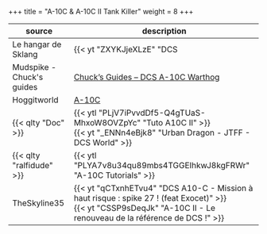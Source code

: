 +++
title = "A-10C & A-10C II Tank Killer"
weight = 8
+++

source                                | description
------------------------------------- | -----------
Le hangar de Sklang                   | {{< yt "ZXYKJjeXLzE" "DCS | A-10 On en parle avec Doc" >}}
Mudspike - Chuck's guides             | [Chuck’s Guides – DCS A-10C Warthog](https://www.mudspike.com/chucks-guides-dcs-a-10c-warthog/)
Hoggitworld                           | [A-10C](https://wiki.hoggitworld.com/view/A-10C)
{{< qlty "Doc" >}}                    | {{< ytl "PLjV7iPvvdDf5-Q4gTUaS-MhxoW8OVZpYc" "Tuto A10C II" >}}<br />{{< yt "_ENNn4eBjk8" "Urban Dragon - JTFF - DCS World" >}}
{{< qlty "ralfidude" >}}              | {{< ytl "PLYA7v8u34qu89mbs4TGGEIhkwJ8kgFRWr" "A-10C Tutorials" >}}
TheSkyline35                          | {{< yt "qCTxnhETvu4" "DCS A10-C - Mission à haut risque : spike 27 ! (feat Exocet)" >}}<br />{{< yt "CSSP9sDeqJk" "A-10C II - Le renouveau de la référence de DCS !" >}}
